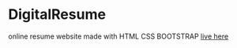 # DigitalResume
online resume website made with HTML CSS BOOTSTRAP
<a href="https://shadab97.github.io/DigitalResume/">live here</a>
